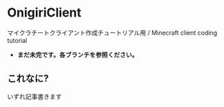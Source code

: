 # OnigiriClient
マイクラチートクライアント作成チュートリアル用 / Minecraft client coding tutorial

* **まだ未完です。各ブランチを参照ください。**

## これなに?
いずれ記事書きます
